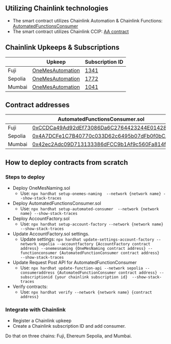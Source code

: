 ## Utilizing Chainlink technologies
- The smart contract utilizes Chainlink Automation & Chainlink Functions: [AutomatedFunctionsConsumer](./contracts/AutomatedFunctionsConsumer.sol)
- The smart contract utilizes Chainlink CCIP: [AA contract](./contracts/Account.sol)
## Chainlink Upkeeps & Subscriptions

|       | Upkeep | Subscription ID |
| ----------- | ----------- | ----------- |
| Fuji      | [OneMesAutomation](https://automation.chain.link/fuji/61504467352864847866059257735594565277523012734929227536507449225656815283735)       | [1341](https://functions.chain.link/fuji/1341)       |
| Sepolia   | [OneMesAutomation](https://automation.chain.link/sepolia/81365215342390125962390398083203136207330687003379133868714111124871906824075)        | [1772](https://functions.chain.link/sepolia/1772) |
| Mumbai   | [OneMesAutomation](https://automation.chain.link/mumbai/69784010374303131921254565902671541714693990388738570456012229349744781596791)        | [1041](https://functions.chain.link/mumbai/1041) |
## Contract addresses

|      | AutomatedFunctionsConsumer.sol | AccountFactory.sol | OneMesNaming.sol |
| ----------- | ----------- | ----------- | ----------- |
| Fuji | [0xCCDCa49Ad92dEf73086Da6C2764423244E014283](https://testnet.snowtrace.io/address/0xCCDCa49Ad92dEf73086Da6C2764423244E014283) | [0x495A7D42F489b5E72034719cF2CeC262E8b5a1e3](https://testnet.snowtrace.io/address/0x495A7D42F489b5E72034719cF2CeC262E8b5a1e3) |  [0xF71363E8dAdEFfBA0C3eE4e26d8Db257c35CB7AE](https://testnet.snowtrace.io/address/0xF71363E8dAdEFfBA0C3eE4e26d8Db257c35CB7AE) |
| Sepolia | [0x4A7DCFe1C7B40770c033D62c6495b07dFb0f0bCA](https://sepolia.etherscan.io/address/0x4A7DCFe1C7B40770c033D62c6495b07dFb0f0bCA) | [0xE4E4F631a30afa57D966255f254365C51b70F1C0](https://sepolia.etherscan.io/address/0xE4E4F631a30afa57D966255f254365C51b70F1C0) | [0x7CC6e9B08Fd0300bfE933da7E2C1046C29cbA0e6](https://sepolia.etherscan.io/address/0x7CC6e9B08Fd0300bfE933da7E2C1046C29cbA0e6) |
| Mumbai | [0x42ec2Adc09D713133386dFCC9b1Af9c560Fa814f](https://mumbai.polygonscan.com/address/0x42ec2Adc09D713133386dFCC9b1Af9c560Fa814f) | [0x606d8EF65f243CAaC6faF739650CDaa5F6160f5d](https://mumbai.polygonscan.com/address/0x606d8EF65f243CAaC6faF739650CDaa5F6160f5d) | [0x05CF0F6cB2F26CF94e3f9e39AfB5632C38D3d6c0](https://mumbai.polygonscan.com/address/0x05CF0F6cB2F26CF94e3f9e39AfB5632C38D3d6c0) |
## How to deploy contracts from scratch

### Steps to deploy
- Deploy OneMesNaming.sol
    - Use: ```npx hardhat setup-onemes-naming  --network {network name} --show-stack-traces ```
- Deploy AutomatedFunctionsConsumer.sol
    - Use: ```npx hardhat setup-automated-consumer  --network {network name} --show-stack-traces ```
- Deploy AccountFactory.sol
    - Use: ```npx hardhat setup-account-factory --network {network name} --show-stack-traces```
- Update AccountFactory.sol settings.
    - Update settings: ```npx hardhat update-settings-account-factory --network sepolia --accountfactory {AccountFactory contract address} --onemesnaming {OneMesNaming contract address} --functionconsumer {AutomatedFunctionConsumer contract address}  --show-stack-traces```
- Update Request Post API for AutomatedFunctionConsumer
    - Use: ```npx hardhat update-function-api --network sepolia --consumeraddress {AutomatedFunctionConsumer contract address} --subscriptionid {your chainlink subscription id}  --show-stack-traces```
- Verify contracts:
    - Use: ```npx hardhat verify --network {network name} {contract address}```
### Integrate with Chainlink
- Register a Chainlink upkeep
- Create a Chainlink subscription ID and add consumer.

Do that on three chains: Fuji, Ehereum Sepolia, and Mumbai.
